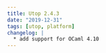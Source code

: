 ```yaml
---
title: Utop 2.4.3
date: "2019-12-31"
tags: [utop, platform]
changelog: |
  * add support for OCaml 4.10
---
```


